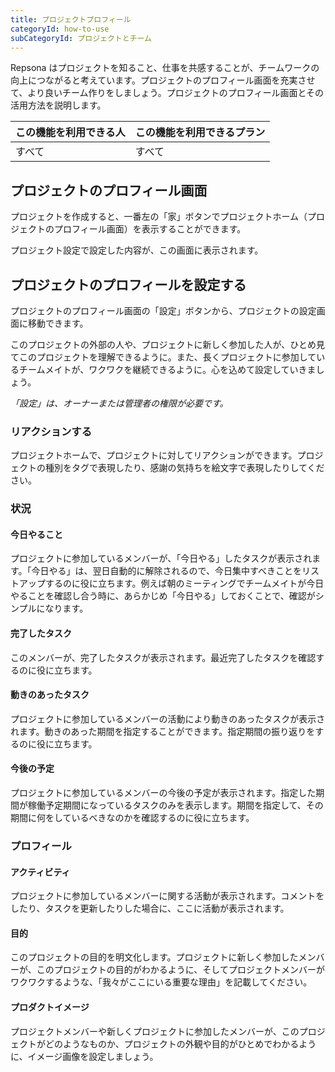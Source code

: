 ```yaml
---
title: プロジェクトプロフィール
categoryId: how-to-use
subCategoryId: プロジェクトとチーム
---
```


Repsona はプロジェクトを知ること、仕事を共感することが、チームワークの向上につながると考えています。プロジェクトのプロフィール画面を充実させて、より良いチーム作りをしましょう。プロジェクトのプロフィール画面とその活用方法を説明します。

|この機能を利用できる人|この機能を利用できるプラン|
|---|---|
|すべて|すべて|

## プロジェクトのプロフィール画面

プロジェクトを作成すると、一番左の「家」ボタンでプロジェクトホーム（プロジェクトのプロフィール画面）を表示することができます。

プロジェクト設定で設定した内容が、この画面に表示されます。

## プロジェクトのプロフィールを設定する

プロジェクトのプロフィール画面の「設定」ボタンから、プロジェクトの設定画面に移動できます。

このプロジェクトの外部の人や、プロジェクトに新しく参加した人が、ひとめ見てこのプロジェクトを理解できるように。また、長くプロジェクトに参加しているチームメイトが、ワクワクを継続できるように。心を込めて設定していきましょう。

*「設定」は、オーナーまたは管理者の権限が必要です。*

### リアクションする

プロジェクトホームで、プロジェクトに対してリアクションができます。プロジェクトの種別をタグで表現したり、感謝の気持ちを絵文字で表現したりしてください。

### 状況

#### 今日やること

プロジェクトに参加しているメンバーが、「今日やる」したタスクが表示されます。「今日やる」は、翌日自動的に解除されるので、今日集中すべきことをリストアップするのに役に立ちます。例えば朝のミーティングでチームメイトが今日やることを確認し合う時に、あらかじめ「今日やる」しておくことで、確認がシンプルになります。

#### 完了したタスク

このメンバーが、完了したタスクが表示されます。最近完了したタスクを確認するのに役に立ちます。

#### 動きのあったタスク

プロジェクトに参加しているメンバーの活動により動きのあったタスクが表示されます。動きのあった期間を指定することができます。指定期間の振り返りをするのに役に立ちます。

#### 今後の予定

プロジェクトに参加しているメンバーの今後の予定が表示されます。指定した期間が稼働予定期間になっているタスクのみを表示します。期間を指定して、その期間に何をしているべきなのかを確認するのに役に立ちます。

### プロフィール

#### アクティビティ

プロジェクトに参加しているメンバーに関する活動が表示されます。コメントをしたり、タスクを更新したりした場合に、ここに活動が表示されます。

#### 目的

このプロジェクトの目的を明文化します。プロジェクトに新しく参加したメンバーが、このプロジェクトの目的がわかるように、そしてプロジェクトメンバーがワクワクするような、「我々がここにいる重要な理由」を記載してください。

#### プロダクトイメージ

プロジェクトメンバーや新しくプロジェクトに参加したメンバーが、このプロジェクトがどのようなものか、プロジェクトの外観や目的がひとめでわかるように、イメージ画像を設定しましょう。
